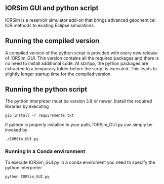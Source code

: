 ## IORSim GUI and python script
IORSim is a reservoir simulator add-on that brings advanced geochemical IOR methods to existing 
Eclipse simulations.

## Running the compiled version
A compiled version of the python script is provided with every new release of IORSim_GUI. This version contains all the required packages and there is no need to install additional code. At startup, the python packages are extracted to a temporary folder before the script is executed. This leads to slightly longer startup time for the compiled version. 

## Running the python script
The python interpreter must be version 3.8 or newer. Install the required libraries by executing 

`pip install -r requirements.txt`

If python is properly installed in your path, IORSim_GUI.py can simply be invoked by

`./IORSim_GUI.py`

### Running in a Conda environment
To execute IORSim_GUI.py in a conda enviroment you need to specify the python interpreter

`python IORSim_GUI.py`





